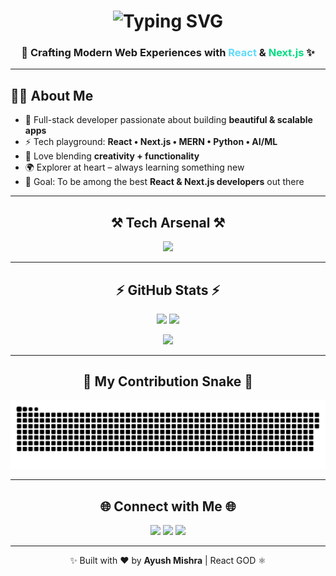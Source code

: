 <!-- Animated Header -->
<h1 align="center">
  <img src="https://readme-typing-svg.herokuapp.com?font=Fira+Code&size=32&pause=1000&color=00F79E&center=true&vCenter=true&width=600&lines=Hey+there+👋;I'm+Ayush+Mishra!;React+Wizard+⚛️;Full+Stack+Explorer+🌍;Always+Learning+🚀" alt="Typing SVG" />
</h1>

<!-- Cool Tagline -->
<h3 align="center">
  🚀 Crafting Modern Web Experiences with <span style="color:#61DAFB;">React</span> & <span style="color:#00DC82;">Next.js</span> ✨
</h3>

---

<!-- About Section with Emojis -->
## 👨‍💻 About Me  
- 🌟 Full-stack developer passionate about building **beautiful & scalable apps**  
- ⚡ Tech playground: **React • Next.js • MERN • Python • AI/ML**  
- 🎨 Love blending **creativity + functionality**  
- 🌍 Explorer at heart – always learning something new  
- 🎯 Goal: To be among the best **React & Next.js developers** out there  

---

<!-- Animated Skills -->
<h2 align="center">⚒️ Tech Arsenal ⚒️</h2>
<p align="center">
  <img src="https://skillicons.dev/icons?i=react,nextjs,tailwind,typescript,nodejs,express,mongodb,python,java,c,git,github,vscode,figma" />
</p>

---

<!-- Animated GitHub Stats -->
<h2 align="center">⚡ GitHub Stats ⚡</h2>
<p align="center">
  <img src="https://github-readme-stats.vercel.app/api?username=speedcuberayush&show_icons=true&theme=tokyonight&hide_border=true" height="170"/>
  <img src="https://github-readme-streak-stats.herokuapp.com?user=speedcuberayush&theme=tokyonight&hide_border=true" height="170"/>
</p>

<p align="center">
  <img src="https://github-readme-activity-graph.vercel.app/graph?username=speedcuberayush&theme=react-dark&hide_border=true" />
</p>

---

<!-- Snake Contribution Animation -->
<h2 align="center">🐍 My Contribution Snake 🐍</h2>
<p align="center">
 <img src="https://github.com/killshotxd/svgIcons/blob/main/github-contribution-grid-snake.svg" alt="snake">
</p>

---

<!-- Socials -->
<h2 align="center">🌐 Connect with Me 🌐</h2>
<p align="center">
  <a href="mailto:msdakm3334@gmail.com"><img src="https://img.shields.io/badge/Gmail-D14836?style=for-the-badge&logo=gmail&logoColor=white"/></a>
  <a href="https://linkedin.com/in/speedcuberayush"><img src="https://img.shields.io/badge/LinkedIn-0A66C2?style=for-the-badge&logo=linkedin&logoColor=white"/></a>
  <a href="https://speedcuberayush.netlify.app/"><img src="https://img.shields.io/badge/Portfolio-FF5722?style=for-the-badge&logo=firefox&logoColor=white"/></a>
</p>

---

<!-- Footer -->
<p align="center">
  ✨ Built with ❤️ by <b>Ayush Mishra</b> | React GOD ⚛️
</p>

